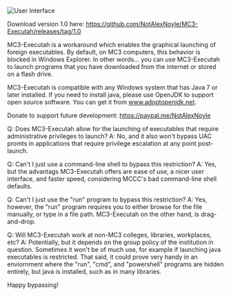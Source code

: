 ![User Interface](https://i.imgur.com/mdqlRYB.png)

Download version 1.0 here: https://github.com/NotAlexNoyle/MC3-Executah/releases/tag/1.0

MC3-Executah is a workaround which enables the graphical launching of foreign executables. By default, on MC3 computers, this behavior is blocked in Windows Explorer. In other words... you can use MC3-Executah to launch programs that you have downloaded from the internet or stored on a flash drive.

MC3-Executah is compatible with any Windows system that has Java 7 or later installed. If you need to install java, please use OpenJDK to support open source software. You can get it from www.adoptopenjdk.net.

Donate to support future development: https://paypal.me/NotAlexNoyle

Q: Does MC3-Executah allow for the launching of executables that require administrative privileges to launch?
A: No, and it also won't bypass UAC promts in applications that require privilege escalation at any point post-launch.

Q: Can't I just use a command-line shell to bypass this restriction?
A: Yes, but the advantags MC3-Executah offers are ease of use, a nicer user interface, and faster speed, considering MCCC's bad command-line shell defaults.

Q: Can't I just use the "run" program to bypass this restriction?
A: Yes, however, the "run" program requires you to either browse for the file manually, or type in a file path. MC3-Executah on the other hand, is drag-and-drop.

Q: Will MC3-Executah work at non-MC3 colleges, libraries, workplaces, etc?
A: Potentially, but it depends on the group policy of the institution in question. Sometimes it won't be of much use, for example if launching java executables is restricted. That said, it could prove very handy in an enviornment where the "run", "cmd", and "powershell" programs are hidden entirely, but java is installed, such as in many libraries.

Happy bypassing!
